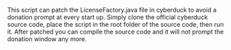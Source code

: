 This script can patch the LicenseFactory.java file in cyberduck to avoid a donation prompt at every start up.
Simply clone the official cyberduck source code, place the script in the root folder of the source code, then run it. After patched 
you can compile the source code and it will not prompt the donation window any more.
